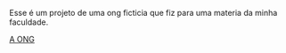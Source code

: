 Esse é um projeto de uma ong ficticia que fiz para uma materia da minha faculdade.

<a href="https://vitorvalentimsilva.github.io/Semeando-o-Futuro/" target="_blank" rel="noopener noreferrer">A ONG</a>